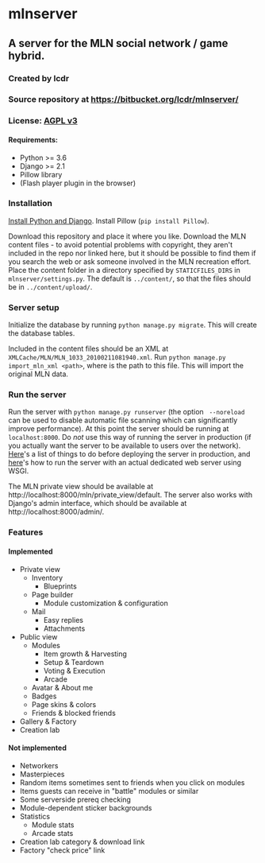 # mlnserver
## A server for the MLN social network / game hybrid.
### Created by lcdr
### Source repository at https://bitbucket.org/lcdr/mlnserver/
### License: [AGPL v3](https://www.gnu.org/licenses/agpl-3.0.html)

#### Requirements:
* Python >= 3.6
* Django >= 2.1
* Pillow library
* (Flash player plugin in the browser)

### Installation

[Install Python and Django](https://docs.djangoproject.com/en/2.1/intro/install/). Install Pillow (`pip install Pillow`).

Download this repository and place it where you like.
Download the MLN content files - to avoid potential problems with copyright, they aren't included in the repo nor linked here, but it should be possible to find them if you search the web or ask someone involved in the MLN recreation effort.
Place the content folder in a directory specified by `STATICFILES_DIRS` in `mlnserver/settings.py`. The default is `../content/`, so that the files should be in `../content/upload/`.

### Server setup

Initialize the database by running `python manage.py migrate`. This will create the database tables.

Included in the content files should be an XML at `XMLCache/MLN/MLN_1033_20100211081940.xml`. Run `python manage.py import_mln_xml <path>`, where <path> is the path to this file. This will import the original MLN data.

### Run the server

Run the server with `python manage.py runserver` (the option ` --noreload` can be used to disable automatic file scanning which can significantly improve performance). At this point the server should be running at `localhost:8000`.
Do *not* use this way of running the server in production (if you actually want the server to be available to users over the network). [Here](https://docs.djangoproject.com/en/2.1/howto/deployment/checklist/)'s a list of things to do before deploying the server in production, and [here](https://docs.djangoproject.com/en/2.1/howto/deployment/wsgi/)'s how to run the server with an actual dedicated web server using WSGI.

The MLN private view should be available at http://localhost:8000/mln/private_view/default. The server also works with Django's admin interface, which should be available at http://localhost:8000/admin/.

### Features
#### Implemented
* Private view
	* Inventory
		* Blueprints
	* Page builder
		* Module customization & configuration
	* Mail
		* Easy replies
		* Attachments
* Public view
	* Modules
		* Item growth & Harvesting
		* Setup & Teardown
		* Voting & Execution
		* Arcade
	* Avatar & About me
	* Badges
	* Page skins & colors
	* Friends & blocked friends
* Gallery & Factory
* Creation lab

#### Not implemented
* Networkers
* Masterpieces
* Random items sometimes sent to friends when you click on modules
* Items guests can receive in "battle" modules or similar
* Some serverside prereq checking
* Module-dependent sticker backgrounds
* Statistics
	* Module stats
	* Arcade stats
* Creation lab category & download link
* Factory "check price" link
